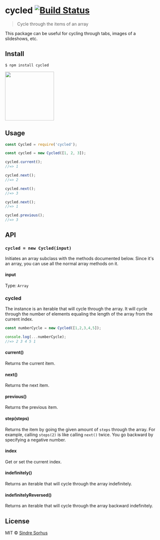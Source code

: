 # cycled [![Build Status](https://travis-ci.org/sindresorhus/cycled.svg?branch=master)](https://travis-ci.org/sindresorhus/cycled)

> Cycle through the items of an array

This package can be useful for cycling through tabs, images of a slideshows, etc.


## Install

```
$ npm install cycled
```

<a href="https://www.patreon.com/sindresorhus">
	<img src="https://c5.patreon.com/external/logo/become_a_patron_button@2x.png" width="160">
</a>


## Usage

```js
const Cycled = require('cycled');

const cycled = new Cycled([1, 2, 3]);

cycled.current();
//=> 1

cycled.next();
//=> 2

cycled.next();
//=> 3

cycled.next();
//=> 1

cycled.previous();
//=> 3
```


## API

### `cycled = new Cycled(input)`

Initiates an array subclass with the methods documented below. Since it's an array, you can use all the normal array methods on it.

#### input

Type: `Array`

### cycled

The instance is an iterable that will cycle through the array. It will cycle through the number of elements equaling the length of the array from the current index.

```js
const numberCycle = new Cycled([1,2,3,4,5]);

console.log(...numberCycle);
//=> 2 3 4 5 1
```

#### current()

Returns the current item.

#### next()

Returns the next item.

#### previous()

Returns the previous item.

#### step(steps)

Returns the item by going the given amount of `steps` through the array. For example, calling `steps(2)` is like calling `next()` twice. You go backward by specifying a negative number.

#### index

Get or set the current index.

#### indefinitely()

Returns an iterable that will cycle through the array indefinitely.

#### indefinitelyReversed()

Returns an iterable that will cycle through the array backward indefinitely.


## License

MIT © [Sindre Sorhus](https://sindresorhus.com)
